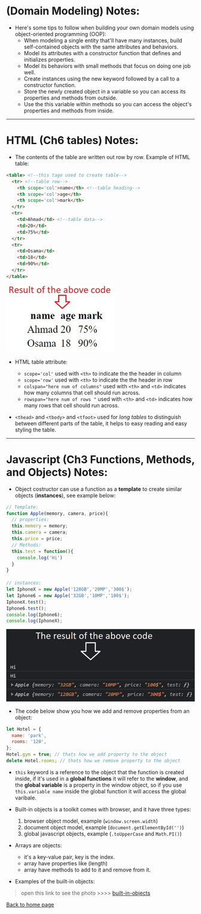 # **(Domain Modeling) Notes:**

+ Here's some tips to follow when building your own domain models using object-oriented programming (OOP):
  + When modeling a single entity that'll have many instances, build self-contained objects with the same attributes and behaviors.
  + Model its attributes with a constructor function that defines and initializes properties.
  + Model its behaviors with small methods that focus on doing one job well.
  + Create instances using the new keyword followed by a call to a constructor function.
  + Store the newly created object in a variable so you can access its properties and methods from outside.
  + Use the this variable within methods so you can access the object's properties and methods from inside.

---
# **HTML (Ch6 tables) Notes:**

+ The contents of the table are written out row by row. Example of HTML table:

```html
<table> <!--this tage used to create table-->
  <tr> <!--table row-->
    <th scope='col'>name</th> <!--table heading-->
    <th scope='col'>age</th>
    <th scope='col'>mark</th>
  </tr>
  <tr>
    <td>Ahmad</td> <!--table data-->
    <td>20</td>
    <td>75%</td>
  </tr>
  <tr>
    <td>Osama</td>
    <td>18</td>
    <td>90%</td>
  </tr>
</table>
```
![table](img/table.jpg)

+ HTML table attribute:
  + `scope='col'` used with `<th>` to indicate the the header in column
  + `scope='row'` used with `<th>` to indicate the the header in row
  + `colspan="here num of columns"` used with `<th>` and `<td>` indicates how many columns that cell should run across.
  + `rowspan="here num of rows "` used with `<th>` and `<td>` indicates how many rows that cell should run across.

+ `<thead>` and `<tbody>` and `<tfoot>` used for *long tables* to distinguish between different parts of the table, it helps to easy reading and easy styling the table.

---
# **Javascript (Ch3 Functions, Methods, and Objects) Notes:**

+ Object costructor can use a function as a **template** to create similar objects (**instances**), see example below:

```javascript
// Template:
function Apple(memory, camera, price){
  // properties:
  this.memory = memory;
  this.camera = camera;
  this.price = price;
  // Methods:
  this.test = function(){
    console.log('Hi')
  }
}

// instances:
let IphoneX = new Apple('128GB','20MP','300$');
let Iphone6 = new Apple('32GB','10MP','100$');
IphoneX.test();
Iphone6.test();
console.log(Iphone6);
console.log(IphoneX);
```

![constructorObject](img/constructorObject.png)


+ The code below show you how we add and remove properties from an object:


```javascript
let Hotel = {
  name: 'park',
  rooms: '120',
};
Hotel.gym = true; // thats how we add property to the object
delete Hotel.rooms; // thats how we remove property to the object
```

+ `this` keyword is a reference to the object that the function is created inside, if it's used in a **global functions** it will refer to the **window**, and the **global variable** is a property in the window object, so if you use `this.variable name` inside the global function it will access the global varibale.

+ Built-in objects is a toolkit comes with browser, and it have three types:
  1. browser object model, example (`window.screen.width`)
  1. document object model, example (`document.getElementById('')`)
  1. global javascript objects, example (`.toUpperCase` and `Math.PI()`)

+ Arrays are objects:
  + it's a key-value pair, key is the index.
  + array have properties like (length)
  + array have methods to add to it and remove from it.

+ Examples of the built-in objects:

> open this link to see the photo >>>> 
[built-in-objects](https://drive.google.com/file/d/19H2MlFer5cLK9oJfJG8fWRTz6o9HtKpV/view?usp=sharing)



[Back to home page](../README.md)